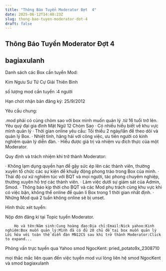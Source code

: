 ```yaml
---
title: "Thông Báo Tuyển Moderator Đợt  4"
date: 2025-06-12T14:40:23Z
slug: thong-bao-tuyen-moderator-dot-4
draft: false
---
```


## Thông Báo Tuyển Moderator Đợt  4

## bagiaxulanh

Danh sách các Box cần tuyển Mod:
 
Kim Ngưu
Sư Tử
Cự Giải
Thiên Bình
 
 
số lượng mod cần tuyển :4 người
 
 
Hạn chót nhận bản đăng ký: 25/9/2012
 
Yêu cầu chung:
 
.mod phải có cùng chòm sao với box mình muốn quản lý
.từ 16 tuổi trở lên. Yêu quý đại gia đình Mật Ngữ 12 Chòm Sao
· Có nhiều hiểu biết về khu vực mình quản lý 
· Thời gian online yêu cầu: Tối thiểu 2 ngày/lần để theo dõi và quản lý Box.
· Nhiệt tình, hăng hái với công việc, ưu tiên người có kinh nghiệm quản lý diễn đàn.
· Hiểu được giá trị và nhiệm vụ đích thực của một Moderator.
 
 
Quy định và trách nhiệm khi trở thành Moderator:
 
· Không lạm dụng quyền hạn để gây sức ép lên các thành viên, thường xuyên tổ chức các sự kiện để khuấy động phong trào trong Box của mình.
· Thái độ cư xử nghiêm túc với BQT và mọi người, tác phong chuyêm nghiệp, thường xuyên hỗ trợ các thành viên.
· Làm việc dưới sự giám sát của Admin, Smod.
· Thông báo kịp thời cho BQT và các Mod phụ trách cùng khu vực khi có việc bận, không thể online để quản lí Box trong 1 thời gian nhất định.
· Những Mod quá 2 tuần không online sẽ bị unset.
 
Hình thức xét tuyển:
 
Nộp đơn đăng kí tại Topic tuyển Moderator.
 




	
		
		​Họ và tên:​Năm sinh:​Cung hoàng đạo:​Địa chỉ:​Email:​Nick yahoo:​Kinh nghiệm:​Box muốn quản lý:​Mình đã có đủ 20 chủ đề tại box muốn quản lý​​Lời hứa với toàn thể diễn đàn MN12CS sau khi trở thành Moderator:Click to expand...
	
 
Phỏng vấn trực tuyến qua Yahoo smod NgocKent: pried_potato9x_2308710
 
mọi thắc mắc liên quan đến việc tuyển mod vui lòng liên hệ smod NgocKent và smod bagiaxulanh